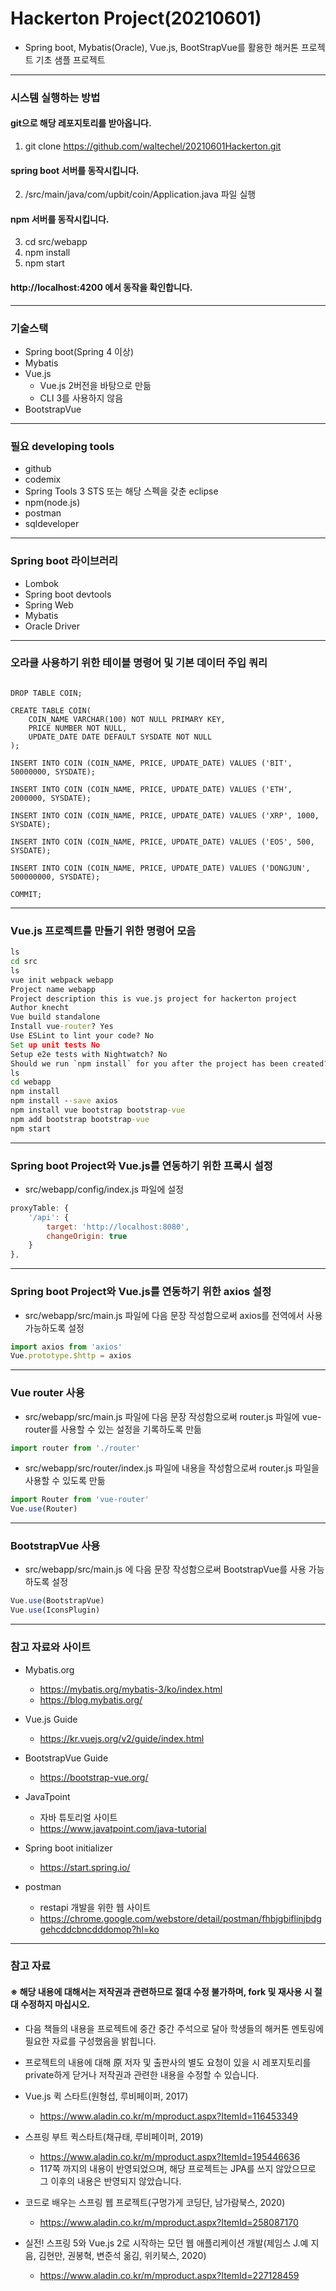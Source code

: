 # Hackerton Project(20210601)
* Spring boot, Mybatis(Oracle), Vue.js, BootStrapVue를 활용한 해커톤 프로젝트 기초 샘플 프로젝트

---
### 시스템 실행하는 방법
#### git으로 해당 레포지토리를 받아옵니다.
1. git clone https://github.com/waltechel/20210601Hackerton.git
#### spring boot 서버를 동작시킵니다.
2. /src/main/java/com/upbit/coin/Application.java 파일 실행
#### npm 서버를 동작시킵니다.
3. cd src/webapp
4. npm install
5. npm start
#### http://localhost:4200 에서 동작을 확인합니다.

---
### 기술스택
* Spring boot(Spring 4 이상)
* Mybatis
* Vue.js
	* Vue.js 2버전을 바탕으로 만듦
	* CLI 3를 사용하지 않음
* BootstrapVue

---
### 필요 developing tools 
* github
* codemix
* Spring Tools 3 STS 또는 해당 스펙을 갖춘 eclipse
* npm(node.js)
* postman
* sqldeveloper

---
### Spring boot 라이브러리 
* Lombok
* Spring boot devtools
* Spring Web
* Mybatis
* Oracle Driver

---
### 오라클 사용하기 위한 테이블 명령어 및 기본 데이터 주입 쿼리
```oracle

DROP TABLE COIN;

CREATE TABLE COIN(
    COIN_NAME VARCHAR(100) NOT NULL PRIMARY KEY,
    PRICE NUMBER NOT NULL,
    UPDATE_DATE DATE DEFAULT SYSDATE NOT NULL
);

INSERT INTO COIN (COIN_NAME, PRICE, UPDATE_DATE) VALUES ('BIT', 50000000, SYSDATE);

INSERT INTO COIN (COIN_NAME, PRICE, UPDATE_DATE) VALUES ('ETH', 2000000, SYSDATE);

INSERT INTO COIN (COIN_NAME, PRICE, UPDATE_DATE) VALUES ('XRP', 1000, SYSDATE);

INSERT INTO COIN (COIN_NAME, PRICE, UPDATE_DATE) VALUES ('EOS', 500, SYSDATE);

INSERT INTO COIN (COIN_NAME, PRICE, UPDATE_DATE) VALUES ('DONGJUN', 500000000, SYSDATE);

COMMIT;

```

---
### Vue.js 프로젝트를 만들기 위한 명령어 모음
```cmd
ls
cd src
ls
vue init webpack webapp    
Project name webapp        
Project description this is vue.js project for hackerton project    
Author knecht    
Vue build standalone          
Install vue-router? Yes    
Use ESLint to lint your code? No    
Set up unit tests No    
Setup e2e tests with Nightwatch? No    
Should we run `npm install` for you after the project has been created? (recommended) npm    
ls
cd webapp
npm install
npm install --save axios
npm install vue bootstrap bootstrap-vue
npm add bootstrap bootstrap-vue
npm start
```

---
### Spring boot Project와 Vue.js를 연동하기 위한 프록시 설정
* src/webapp/config/index.js 파일에 설정
```javascript
proxyTable: {
	'/api': {
		target: 'http://localhost:8080',
		changeOrigin: true
	}
},
```
---
### Spring boot Project와 Vue.js를 연동하기 위한 axios 설정
* src/webapp/src/main.js 파일에 다음 문장 작성함으로써 axios를 전역에서 사용 가능하도록 설정    
```javascript
import axios from 'axios'    
Vue.prototype.$http = axios
```    

---
### Vue router 사용
* src/webapp/src/main.js 파일에 다음 문장 작성함으로써 router.js 파일에 vue-router를 사용할 수 있는 설정을 기록하도록 만듦
```javascript
import router from './router'
```
* src/webapp/src/router/index.js 파일에 내용을 작성함으로써 router.js 파일을 사용할 수 있도록 만듦
```javascript
import Router from 'vue-router'
Vue.use(Router)

```
---
### BootstrapVue 사용
* src/webapp/src/main.js 에 다음 문장 작성함으로써 BootstrapVue를 사용 가능하도록 설정
```javascript
Vue.use(BootstrapVue)    
Vue.use(IconsPlugin)
```

---
### 참고 자료와 사이트
* Mybatis.org      
	*	https://mybatis.org/mybatis-3/ko/index.html    
	* https://blog.mybatis.org/

* Vue.js Guide    
	* https://kr.vuejs.org/v2/guide/index.html

* BootstrapVue Guide    
	* https://bootstrap-vue.org/

* JavaTpoint
	* 자바 튜토리얼 사이트
	* https://www.javatpoint.com/java-tutorial

* Spring boot initializer
	* https://start.spring.io/

* postman
	* restapi 개발을 위한 웹 사이트
	* https://chrome.google.com/webstore/detail/postman/fhbjgbiflinjbdggehcddcbncdddomop?hl=ko	

---
### 참고 자료
#### ※ 해당 내용에 대해서는 저작권과 관련하므로 절대 수정 불가하며, fork 및 재사용 시 절대 수정하지 마십시오.

* 다음 책들의 내용을 프로젝트에 중간 중간 주석으로 달아 학생들의 해커톤 멘토링에 필요한 자료를 구성했음을 밝힙니다. 
* 프로젝트의 내용에 대해 原 저자 및 출판사의 별도 요청이 있을 시 레포지토리를 private하게 닫거나 저작권과 관련한 내용을 수정할 수 있습니다. 

* Vue.js 퀵 스타트(원형섭, 루비페이퍼, 2017)
	* https://www.aladin.co.kr/m/mproduct.aspx?ItemId=116453349

* 스프링 부트 퀵스타트(채규태, 루비페이퍼, 2019)
	* https://www.aladin.co.kr/m/mproduct.aspx?ItemId=195446636
	* 117쪽 까지의 내용이 반영되었으며, 해당 프로젝트는 JPA를 쓰지 않았으므로 그 이후의 내용은 반영되지 않았습니다.

* 코드로 배우는 스프링 웹 프로젝트(구멍가게 코딩단, 남가람북스, 2020)
	* https://www.aladin.co.kr/m/mproduct.aspx?ItemId=258087170

* 실전! 스프링 5와 Vue.js 2로 시작하는 모던 웹 애플리케이션 개발(제임스 J.예 지음, 김현만, 권봉혁, 변준석 옮김, 위키북스, 2020)
	* https://www.aladin.co.kr/m/mproduct.aspx?ItemId=227128459